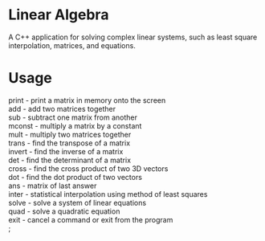 # Linear Algebra
A C++ application for solving complex linear systems, such as least square interpolation, matrices, and equations.

# Usage
print - print a matrix in memory onto the screen<br/>
add - add two matrices together<br/>
sub - subtract one matrix from another<br/>
mconst - multiply a matrix by a constant<br/>
mult - multiply two matrices together<br/>
trans - find the transpose of a matrix<br/>
invert - find the inverse of a matrix<br/>
det - find the determinant of a matrix<br/>
cross - find the cross product of two 3D vectors<br/>
dot - find the dot product of two vectors<br/>
ans - matrix of last answer<br/>
inter - statistical interpolation using method of least squares<br/>
solve - solve a system of linear equations<br/>
quad - solve a quadratic equation<br/>
exit - cancel a command or exit from the program<br/>;